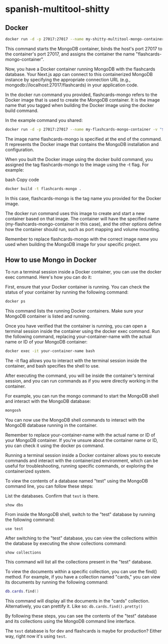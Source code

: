 # spanish-multitool-shitty

## Docker

```bash
docker run -d -p 27017:27017 --name my-shitty-multitool-mongo-container -v "$(pwd)/database:/data/db" shitty-multitool-mongo
```

This command starts the MongoDB container, binds the host's port 27017 to the container's port 27017, and assigns the container the name "flashcards-mongo-container".  

Now, you have a Docker container running MongoDB with the flashcards database. Your Next.js app can connect to this containerized MongoDB instance by specifying the appropriate connection URL (e.g., mongodb://localhost:27017/flashcards) in your application code.  

In the docker run command you provided, flashcards-mongo refers to the Docker image that is used to create the MongoDB container. It is the image name that you tagged when building the Docker image using the docker build command.

In the example command you shared:

```bash
docker run -d -p 27017:27017 --name my-flashcards-mongo-container -v "$(pwd)/database:/data/db" flashcards-mongo
```
The image name flashcards-mongo is specified at the end of the command. It represents the Docker image that contains the MongoDB installation and configuration.

When you built the Docker image using the docker build command, you assigned the tag flashcards-mongo to the image using the -t flag. For example:

bash
Copy code
```bash
docker build -t flashcards-mongo .
```
In this case, flashcards-mongo is the tag name you provided for the Docker image.

The docker run command uses this image to create and start a new container based on that image. The container will have the specified name (my-flashcards-mongo-container in this case), and the other options define how the container should run, such as port mapping and volume mounting.

Remember to replace flashcards-mongo with the correct image name you used when building the MongoDB image for your specific project.  

## How to use Mongo in Docker

To run a terminal session inside a Docker container, you can use the docker exec command. Here's how you can do it:

First, ensure that your Docker container is running. You can check the status of your container by running the following command:


```bash
docker ps
```
This command lists the running Docker containers. Make sure your MongoDB container is listed and running.

Once you have verified that the container is running, you can open a terminal session inside the container using the docker exec command. Run the following command, replacing your-container-name with the actual name or ID of your MongoDB container:

```bash
docker exec -it your-container-name bash
```
The -it flag allows you to interact with the terminal session inside the container, and bash specifies the shell to use.

After executing the command, you will be inside the container's terminal session, and you can run commands as if you were directly working in the container.

For example, you can run the mongo command to start the MongoDB shell and interact with the MongoDB database:

```bash 
mongosh
```
You can now use the MongoDB shell commands to interact with the MongoDB database running in the container.

Remember to replace your-container-name with the actual name or ID of your MongoDB container. If you're unsure about the container name or ID, you can check it using the docker ps command.

Running a terminal session inside a Docker container allows you to execute commands and interact with the containerized environment, which can be useful for troubleshooting, running specific commands, or exploring the containerized system.

To view the contents of a database named "test" using the MongoDB command line, you can follow these steps:

List the databases. Confirm that `test` is there.
```
show dbs
```

From inside the MongoDB shell, switch to the "test" database by running the following command:


```
use test
```
After switching to the "test" database, you can view the collections within the database by executing the show collections command:


```
show collections
```
This command will list all the collections present in the "test" database.

To view the documents within a specific collection, you can use the find() method. For example, if you have a collection named "cards," you can view its documents by running the following command:


```lua
db.cards.find()
```
This command will display all the documents in the "cards" collection. Alternatively, you can prettify it. Like so: `db.cards.find().pretty()`

By following these steps, you can see the contents of the "test" database and its collections using the MongoDB command line interface.

The `test` database is for dev and flashcards is maybe for production? Either way, right now it's using `test`.